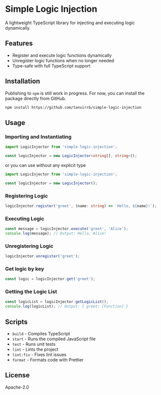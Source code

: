 # Simple Logic Injection

A lightweight TypeScript library for injecting and executing logic dynamically.

## Features

- Register and execute logic functions dynamically
- Unregister logic functions when no longer needed
- Type-safe with full TypeScript support

## Installation
Publishing to `npm` is still work in progress. For now, you can install the package directly from GitHub.
```sh
npm install https://github.com/tanvirrb/simple-logic-injection
```

## Usage

### Importing and Instantiating

```ts
import LogicInjector from 'simple-logic-injection';

const logicInjector = new LogicInjector<string[], string>();
```
or you can use without any explicit type
```ts
import LogicInjector from 'simple-logic-injection';

const logicInjector = new LogicInjector();
```

### Registering Logic

```ts
logicInjector.register('greet', (name: string) => `Hello, ${name}!`);
```

### Executing Logic

```ts
const message = logicInjector.execute('greet', 'Alice');
console.log(message); // Output: Hello, Alice!
```

### Unregistering Logic

```ts
logicInjector.unregister('greet');
```

### Get logic by key

```ts
const logic = logicInjector.get('greet');
```

### Getting the Logic List

```ts
const logicList = logicInjector.getLogicList();
console.log(logicList); // Output: { greet: [Function] }
```

## Scripts

- `build` - Compiles TypeScript
- `start` - Runs the compiled JavaScript file
- `test` - Runs unit tests
- `lint` - Lints the project
- `lint:fix` - Fixes lint issues
- `format` - Formats code with Prettier

## License

Apache-2.0
```

